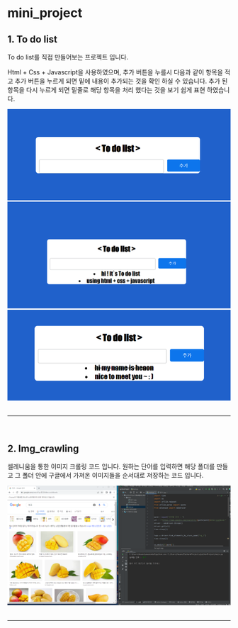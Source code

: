 # mini_project 

## 1. To do list


To do list를 직접 만들어보는 프로젝트 입니다.

Html + Css + Javascript을 사용하였으며, 추가 버튼을 누를시 다음과 같이 항목을 적고 추가 버튼을 누르게 되면 밑에 내용이 추가되는 것을 확인 하실 수 있습니다. 추가 된 항목을 다시 누르게 되면 밑줄로 해당 항목을 처리 했다는 것을 보기 쉽게 표현 하였습니다.

<div align = "center">
<img src = "To_do_list\picture\To_do_list3.png">
<img src = "To_do_list\picture\To_do_list1.png">
<img src = "To_do_list\picture\To_do_list2.png">

</div>

<br>

---

<br>

## 2. Img_crawling


셀레니움을 통한 이미지 크롤링 코드 입니다. 원하는 단어를 입력하면 해당 폴더를 만들고 그 폴더 안에 구글에서 가져온 이미지들을 순서대로 저장하는 코드 입니다. 



<div align = "center">
<img src = "Img_crawling\picture\img_crawling.png">
</div>

<br>

---

<br>


